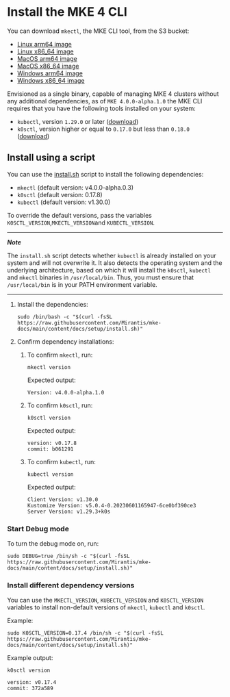 # Install the MKE 4 CLI

You can download `mkectl`, the MKE CLI tool, from the S3 bucket:

- [Linux arm64 image](https://s3.us-east-2.amazonaws.com/packages-stage-mirantis.com/v4.0.0-alpha1.0/mkectl_linux_arm64.tar.gz)
- [Linux x86_64 image](https://s3.us-east-2.amazonaws.com/packages-stage-mirantis.com/v4.0.0-alpha1.0/mkectl_linux_x86_64.tar.gz)
- [MacOS arm64 image](https://s3.us-east-2.amazonaws.com/packages-stage-mirantis.com/v4.0.0-alpha1.0/mkectl_darwin_arm64.tar.gz)
- [MacOS x86_64 image](https://s3.us-east-2.amazonaws.com/packages-stage-mirantis.com/v4.0.0-alpha1.0/mkectl_darwin_x86_64.tar.gz)
- [Windows arm64 image](https://s3.us-east-2.amazonaws.com/packages-stage-mirantis.com/v4.0.0-alpha1.0/mkectl_windows_arm64.zip)
- [Windows x86_64 image](https://s3.us-east-2.amazonaws.com/packages-stage-mirantis.com/v4.0.0-alpha1.0/mkectl_windows_x86_64.zip)

Envisioned as a single binary, capable of managing MKE 4 clusters without any
additional dependencies, as of `MKE 4.0.0-alpha.1.0` the MKE CLI requires
that you have the following tools installed on your system:

- `kubectl`, version `1.29.0` or later ([download](https://kubernetes.io/docs/tasks/tools/#kubectl))
- `k0sctl`, version higher or equal to `0.17.0` but less than `0.18.0` ([download](https://github.com/k0sproject/k0sctl/releases))

## Install using a script

You can use the [install.sh](../install.sh) script to install the following
dependencies:

- `mkectl` (default version: v4.0.0-alpha.0.3)
- `k0sctl` (default version: 0.17.8)
- `kubectl` (default version: v1.30.0)

To override the default versions, pass the variables
`K0SCTL_VERSION`,`MKECTL_VERSION`and `KUBECTL_VERSION`.

---
***Note***

The `install.sh` script detects whether `kubectl` is already installed on your
system and will not overwrite it. It also detects the operating system and the
underlying architecture, based on which it will install the `k0sctl`, `kubectl`
and `mkectl` binaries in `/usr/local/bin`. Thus, you must ensure that
` /usr/local/bin` is in your PATH environment variable.

---

1. Install the dependencies:

   ```shell
   sudo /bin/bash -c "$(curl -fsSL https://raw.githubusercontent.com/Mirantis/mke-docs/main/content/docs/setup/install.sh)"
    ```

2. Confirm dependency installations:

   1. To confirm `mkectl`, run:

      ```shell
      mkectl version
      ```

      Expected output:

      ```shell
      Version: v4.0.0-alpha.1.0
      ```

   2. To confirm `k0sctl`, run:

      ```shell
      k0sctl version
      ```

      Expected output:

      ```shell
      version: v0.17.8
      commit: b061291
      ```

   3. To confirm `kubectl`, run:

      ```shell
      kubectl version
      ```

      Expected output:

      ```shell
      Client Version: v1.30.0
      Kustomize Version: v5.0.4-0.20230601165947-6ce0bf390ce3
      Server Version: v1.29.3+k0s
      ```

### Start Debug mode

To turn the debug mode on, run:

```shell
sudo DEBUG=true /bin/sh -c "$(curl -fsSL https://raw.githubusercontent.com/Mirantis/mke-docs/main/content/docs/setup/install.sh)"
```

### Install different dependency versions

You can use the `MKECTL_VERSION`, `KUBECTL_VERSION` and `K0SCTL_VERSION`
variables to install non-default versions of `mkectl`, `kubectl` and `k0sctl`.

Example:

```shell
sudo K0SCTL_VERSION=0.17.4 /bin/sh -c "$(curl -fsSL https://raw.githubusercontent.com/Mirantis/mke-docs/main/content/docs/setup/install.sh)"
```

Example output:

```shell
k0sctl version

version: v0.17.4
commit: 372a589
```
